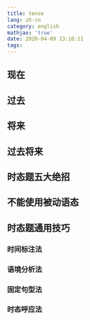 ```yaml
---
title: tense
lang: zh-cn
category: english
mathjax: 'true'
date: 2020-04-09 13:16:11
tags:
---
```


## 现在

## 过去

## 将来

## 过去将来

## 时态题五大绝招

## 不能使用被动语态

## 时态题通用技巧

### 时间标注法

### 语境分析法

### 固定句型法

### 时态呼应法
